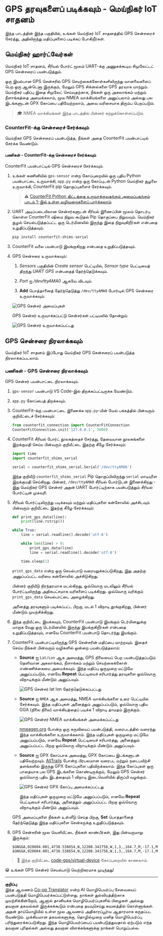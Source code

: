 <!--
CO_OP_TRANSLATOR_METADATA:
{
  "original_hash": "64f18a8f8aaa1fef5e7320e0992d8b3a",
  "translation_date": "2025-10-11T11:59:51+00:00",
  "source_file": "3-transport/lessons/1-location-tracking/virtual-device-gps-sensor.md",
  "language_code": "ta"
}
-->
# GPS தரவுகளைப் படிக்கவும் - மெய்நிகர் IoT சாதனம்

இந்த பாடத்தின் இந்த பகுதியில், உங்கள் மெய்நிகர் IoT சாதனத்தில் GPS சென்சரைச் சேர்த்து, அதிலிருந்து மதிப்புகளைப் படிக்கப் போகிறீர்கள்.

## மெய்நிகர் ஹார்ட்வேர்கள்

மெய்நிகர் IoT சாதனம், சீரியல் போர்ட் மூலம் UART-க்கு அணுகக்கூடிய சிமுலேட்டட் GPS சென்சரைப் பயன்படுத்தும்.

ஒரு இயல்பான GPS சென்சரில் GPS செயற்கைக்கோள்களிலிருந்து வானலைகளைப் பெற ஒரு ஆன்டெனா இருக்கும், மேலும் GPS சிக்னல்களை GPS தரவாக மாற்றும். மெய்நிகர் பதிப்பு இதை சிமுலேட் செய்வதற்காக, நீங்கள் ஒரு அகலாங்கம் மற்றும் நீளாங்கத்தை அமைக்கலாம், மூல NMEA வாக்கியங்களை அனுப்பலாம் அல்லது பல இடங்களுடன் GPX கோப்பை பதிவேற்றலாம், அவை வரிசையாக திரும்ப பெறப்படும்.

> 🎓 NMEA வாக்கியங்கள் இந்த பாடத்தில் பின்னர் கற்றுக்கொள்ளப்படும்

### CounterFit-க்கு சென்சரைச் சேர்க்கவும்

மெய்நிகர் GPS சென்சரைப் பயன்படுத்த, நீங்கள் அதை CounterFit பயன்பாட்டில் சேர்க்க வேண்டும்.

#### பணிகள் - CounterFit-க்கு சென்சரைச் சேர்க்கவும்

CounterFit பயன்பாட்டில் GPS சென்சரைச் சேர்க்கவும்.

1. உங்கள் கணினியில் `gps-sensor` என்ற கோப்புறையில் ஒரு புதிய Python பயன்பாட்டை உருவாக்கி, `app.py` என்ற ஒரு கோப்புடன் Python மெய்நிகர் சூழலை உருவாக்கி, CounterFit pip தொகுப்புகளைச் சேர்க்கவும்.

    > ⚠️ [CounterFit Python திட்டத்தை உருவாக்குவதற்கும் அமைப்பதற்கும் பாடம் 1-இல் உள்ள வழிமுறைகளைப் பார்க்கலாம்](../../../1-getting-started/lessons/1-introduction-to-iot/virtual-device.md).

1. UART அடிப்படையிலான சென்சர்களுடன் சீரியல் இணைப்பின் மூலம் தொடர்பு கொள்ள CounterFit ஷிமை நிறுவ கூடுதல் Pip தொகுப்பை நிறுவவும். மெய்நிகர் சூழல் செயல்படுத்தப்பட்ட ஒரு டெர்மினலில் இருந்து இதை நிறுவுகிறீர்கள் என்பதை உறுதிப்படுத்தவும்.

    ```sh
    pip install counterfit-shims-serial
    ```

1. CounterFit வலை பயன்பாடு இயங்குகிறது என்பதை உறுதிப்படுத்தவும்.

1. GPS சென்சரை உருவாக்கவும்:

    1. *Sensors* பகுதியின் *Create sensor* பெட்டியில், *Sensor type* பெட்டியைத் திறந்து *UART GPS* என்பதைத் தேர்ந்தெடுக்கவும்.

    1. *Port* ஐ */dev/ttyAMA0* ஆகவே விடவும்.

    1. **Add** பொத்தானைத் தேர்ந்தெடுத்து `/dev/ttyAMA0` போர்டில் GPS சென்சரை உருவாக்கவும்.

    ![GPS சென்சர் அமைப்புகள்](../../../../../translated_images/counterfit-create-gps-sensor.6385dc9357d85ad1d47b4abb2525e7651fd498917d25eefc5a72feab09eedc70.ta.png)

    GPS சென்சர் உருவாக்கப்பட்டு சென்சர்கள் பட்டியலில் தோன்றும்.

    ![GPS சென்சர் உருவாக்கப்பட்டது](../../../../../translated_images/counterfit-gps-sensor.3fbb15af0a5367566f2f11324ef5a6f30861cdf2b497071a5e002b7aa473550e.ta.png)

## GPS சென்சரை நிரலாக்கவும்

மெய்நிகர் IoT சாதனம் இப்போது மெய்நிகர் GPS சென்சரைப் பயன்படுத்த நிரலாக்கப்படலாம்.

### பணிகள் - GPS சென்சரை நிரலாக்கவும்

GPS சென்சர் பயன்பாட்டை நிரலாக்கவும்.

1. `gps-sensor` பயன்பாடு VS Code-இல் திறக்கப்பட்டிருக்க வேண்டும்.

1. `app.py` கோப்பைத் திறக்கவும்.

1. CounterFit-க்கு பயன்பாட்டை இணைக்க `app.py`-யின் மேல் பக்கத்தில் பின்வரும் குறியீட்டைச் சேர்க்கவும்:

    ```python
    from counterfit_connection import CounterFitConnection
    CounterFitConnection.init('127.0.0.1', 5000)
    ```

1. CounterFit சீரியல் போர்ட் நூலகத்தைச் சேர்த்து, தேவையான நூலகங்களை இறக்குமதி செய்ய பின்வரும் குறியீட்டை இதற்கு கீழே சேர்க்கவும்:

    ```python
    import time
    import counterfit_shims_serial
    
    serial = counterfit_shims_serial.Serial('/dev/ttyAMA0')
    ```

    இந்த குறியீடு `counterfit_shims_serial` Pip தொகுப்பிலிருந்து `serial` மாடியுளை இறக்குமதி செய்கிறது. பின்னர், `/dev/ttyAMA0` சீரியல் போர்டுடன் இணைக்கிறது - இது மெய்நிகர் GPS சென்சர் அதன் UART போர்ட்டிற்காக பயன்படுத்தும் சீரியல் போர்ட்டின் முகவரி.

1. சீரியல் போர்ட்டிலிருந்து படிக்கவும் மற்றும் மதிப்புகளை கன்சோலில் அச்சிடவும் பின்வரும் குறியீட்டை இதற்கு கீழே சேர்க்கவும்:

    ```python
    def print_gps_data(line):
        print(line.rstrip())
    
    while True:
        line = serial.readline().decode('utf-8')
    
        while len(line) > 0:
            print_gps_data(line)
            line = serial.readline().decode('utf-8')
    
        time.sleep(1)
    ```

    `print_gps_data` என்ற ஒரு செயல்பாடு வரையறுக்கப்படுகிறது, இது அதற்கு அனுப்பப்பட்ட வரியை கன்சோலில் அச்சிடுகிறது.

    பின்னர் குறியீடு நிரந்தரமாக மடல்கிறது, ஒவ்வொரு மடலிலும் சீரியல் போர்ட்டிலிருந்து அதிகபட்சமாக வரிகளைப் படிக்கிறது. ஒவ்வொரு வரிக்கும் `print_gps_data` செயல்பாட்டை அழைக்கிறது.

    அனைத்து தரவுகளும் படிக்கப்பட்ட பிறகு, மடல் 1 விநாடி தூங்குகிறது, பின்னர் மீண்டும் முயற்சிக்கிறது.

1. இந்த குறியீட்டை இயக்கவும், CounterFit பயன்பாடு இயங்கும் டெர்மினலுக்கு மாறாக வேறு ஒரு டெர்மினலில் இருந்து இயக்குகிறீர்கள் என்பதை உறுதிப்படுத்தவும், எனவே CounterFit பயன்பாடு தொடர்ந்து இயங்கும்.

1. CounterFit பயன்பாட்டிலிருந்து GPS சென்சரின் மதிப்பை மாற்றவும். இதைச் செய்ய நீங்கள் பின்வரும் வழிகளில் ஒன்றை பயன்படுத்தலாம்:

    * **Source** ஐ `Lat/Lon` ஆக அமைத்து, GPS நிலையைப் பெற பயன்படுத்தப்படும் தெளிவான அகலாங்கம், நீளாங்கம் மற்றும் செயற்கைக்கோள் எண்ணிக்கையை அமைக்கவும். இந்த மதிப்பு ஒருமுறை மட்டுமே அனுப்பப்படும், எனவே **Repeat** பெட்டியைச் சரிபார்த்து தரவுகளை ஒவ்வொரு விநாடிக்கும் மீண்டும் அனுப்பவும்.

      ![GPS சென்சர் lat lon தேர்ந்தெடுக்கப்பட்டது](../../../../../translated_images/counterfit-gps-sensor-latlon.008c867d75464fbe7f84107cc57040df565ac07cb57d2f21db37d087d470197d.ta.png)

    * **Source** ஐ `NMEA` ஆக அமைத்து, NMEA வாக்கியங்களை உரை பெட்டியில் சேர்க்கவும். இந்த மதிப்புகள் அனைத்தும் அனுப்பப்படும், ஒவ்வொரு புதிய GGA (நிலை நிலை) வாக்கியத்தைப் படிக்க 1 விநாடி தாமதம் இருக்கும்.

      ![GPS சென்சர் NMEA வாக்கியங்கள் அமைக்கப்பட்டது](../../../../../translated_images/counterfit-gps-sensor-nmea.c62eea442171e17e19528b051b104cfcecdc9cd18db7bc72920f29821ae63f73.ta.png)

      [nmeagen.org](https://www.nmeagen.org) போன்ற ஒரு கருவியைப் பயன்படுத்தி, வரைபடத்தில் வரைந்து இந்த வாக்கியங்களை உருவாக்கலாம். இந்த மதிப்புகள் ஒருமுறை மட்டுமே அனுப்பப்படும், எனவே **Repeat** பெட்டியைச் சரிபார்த்து, அனைத்தும் அனுப்பப்பட்ட பிறகு ஒவ்வொரு விநாடிக்கும் மீண்டும் அனுப்பவும்.

    * **Source** ஐ GPX கோப்பாக அமைத்து, GPX கோப்பை இடங்களுடன் பதிவேற்றவும். [AllTrails](https://www.alltrails.com/) போன்ற பிரபலமான வரைபட மற்றும் நடைபயிற்சி தளங்களில் இருந்து GPX கோப்புகளை பதிவிறக்கலாம். இந்த கோப்புகள் ஒரு பாதையாக பல GPS இடங்களை கொண்டிருக்கும், மேலும் GPS சென்சர் ஒவ்வொரு புதிய இடத்தையும் 1 விநாடி இடைவெளியில் திருப்பி வழங்கும்.

      ![GPS சென்சர் GPX கோப்பு அமைக்கப்பட்டது](../../../../../translated_images/counterfit-gps-sensor-gpxfile.8310b063ce8a425ccc8ebeec8306aeac5e8e55207f007d52c6e1194432a70cd9.ta.png)

      இந்த மதிப்புகள் ஒருமுறை மட்டுமே அனுப்பப்படும், எனவே **Repeat** பெட்டியைச் சரிபார்த்து, அனைத்தும் அனுப்பப்பட்ட பிறகு ஒவ்வொரு விநாடிக்கும் மீண்டும் அனுப்பவும்.

    GPS அமைப்புகளை நீங்கள் உள்ளீடு செய்த பிறகு, **Set** பொத்தானைத் தேர்ந்தெடுத்து இந்த மதிப்புகளை சென்சருக்கு உறுதிப்படுத்தவும்.

1. GPS சென்சரின் மூல வெளியீட்டை நீங்கள் காண்பீர்கள், இது பின்வருமாறு இருக்கும்:

    ```output
    $GNGGA,020604.001,4738.538654,N,12208.341758,W,1,3,,164.7,M,-17.1,M,,*67
    $GNGGA,020604.001,4738.538654,N,12208.341758,W,1,3,,164.7,M,-17.1,M,,*67
    ```

> 💁 இந்த குறியீட்டை [code-gps/virtual-device](../../../../../3-transport/lessons/1-location-tracking/code-gps/virtual-device) கோப்புறையில் காணலாம்.

😀 உங்கள் GPS சென்சர் செயல்பாடு வெற்றிகரமாக முடிந்தது!

---

**குறிப்பு**:  
இந்த ஆவணம் [Co-op Translator](https://github.com/Azure/co-op-translator) என்ற AI மொழிபெயர்ப்பு சேவையைப் பயன்படுத்தி மொழிபெயர்க்கப்பட்டுள்ளது. நாங்கள் துல்லியத்திற்காக முயற்சிக்கின்றோம், ஆனால் தானியக்க மொழிபெயர்ப்புகளில் பிழைகள் அல்லது தவறான தகவல்கள் இருக்கக்கூடும் என்பதை தயவுசெய்து கவனத்தில் கொள்ளுங்கள். அதன் தாய்மொழியில் உள்ள மூல ஆவணம் அதிகாரப்பூர்வ ஆதாரமாக கருதப்பட வேண்டும். முக்கியமான தகவல்களுக்கு, தொழில்முறை மனித மொழிபெயர்ப்பு பரிந்துரைக்கப்படுகிறது. இந்த மொழிபெயர்ப்பைப் பயன்படுத்துவதால் ஏற்படும் எந்த தவறான புரிதல்கள் அல்லது தவறான விளக்கங்களுக்கு நாங்கள் பொறுப்பல்ல.